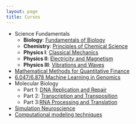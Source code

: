 ```yaml
---
layout: page
title: Cursos
---
```


- Science Fundamentals
    - **Biology**: [Fundamentals of Biology](https://ocw.mit.edu/courses/biology/7-01sc-fundamentals-of-biology-fall-2011/)
    - **Chemistry**: [Principles of Chemical Science](https://ocw.mit.edu/courses/chemistry/5-111sc-principles-of-chemical-science-fall-2014)
    - **Physics I**: [Classical Mechanics](https://ocw.mit.edu/courses/physics/8-01sc-classical-mechanics-fall-2016/)
    - **Physics II**: [Electricity and Magnetism](https://www.edx.org/es/xseries/mitx-introductory-electricity-and-magnetism)
    - **Physics III**: [Vibrations and Waves](https://ocw.mit.edu/courses/physics/8-03sc-physics-iii-vibrations-and-waves-fall-2016/)
- [Mathematical Methods for Quantitative Finance](https://www.edx.org/es/course/mathematical-methods-for-quantitative-finance)
- [6.047/6.878  Machine Learning in Genomics](http://stellar.mit.edu/S/course/6/fa19/6.047/)
- Molecular Biology
    - Part 1: [DNA Replication and Repair](https://www.edx.org/es/course/molecular-biology-part-1-dna-replication-and-repair)
    - Part 2: [Transcription and Transposition](https://www.edx.org/es/course/molecular-biology-part-2-transcription-and-transposition)
    - Part 3:[RNA Processing and Translation](https://www.edx.org/es/course/molecular-biology-part-3-rna-processing-and-transl)
- [Simulation Neuroscience](https://www.edx.org/es/course/simulation-neuroscience)
- [Computational modeling techniques](http://www.users.abo.fi/ipetre/compmod/)